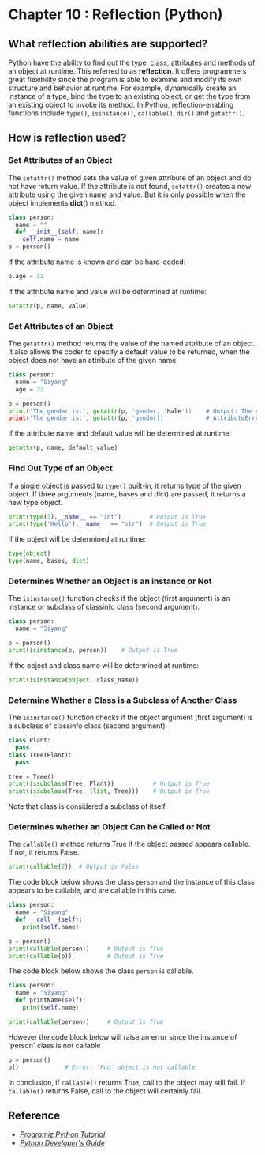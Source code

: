 # Chapter 10 : Reflection (Python)

## What reflection abilities are supported?

Python have the ability to find out the type, class, attributes and methods of an object at runtime. This referred to as **reflection**. It offers programmers great flexibility since the program is able to examine and modify its own structure and behavior at runtime. For example, dynamically create an instance of a type, bind the type to an existing object, or get the type from an existing object to invoke its method. In Python, reflection-enabling functions include `type()`, `isinstance()`, `callable()`, `dir()` and `getattr()`.

## How is reflection used?

### Set Attributes of an Object
The `setattr()` method sets the value of given attribute of an object and do not have return value.
If the attribute is not found, `setattr()` creates a new attribute using the given name and value. But it is only possible when the object implements __dict__() method.
```python
class person:
  name = ""
  def __init__(self, name):
    self.name = name
p = person()
```
If the attribute name is known and can be hard-coded:
```python
p.age = 32
```
If the attribute name and value will be determined at runtime:
```python
setattr(p, name, value)
```

### Get Attributes of an Object
The `getattr()` method returns the value of the named attribute of an object. It also allows the coder to specify a default value to be returned, when the object does not have an attribute of the given name
```python
class person:
  name = "Siyang"
  age = 32

p = person()
print('The gender is:', getattr(p, 'gender, 'Male'))	# Output: The gender is: Male
print('The gender is:', getattr(p, 'gender))			# AttributeError: 'person' object has no attribute 'gender'
```
If the attribute name and default value will be determined at runtime:
```python
getattr(p, name, default_value)
```

### Find Out Type of an Object
If a single object is passed to `type()` built-in, it returns type of the given object. If three arguments (name, bases and dict) are passed, it returns a new type object. 
```python
print(type(3).__name__ == "int")		# Output is True
print(type('Hello').__name__ == "str")	# Output is True
```
If the object will be determined at runtime:
```python
type(object)
type(name, bases, dict)
```

### Determines Whether an Object is an instance or Not
The `isinstance()` function checks if the object (first argument) is an instance or subclass of classinfo class (second argument).
```python
class person:
  name = "Siyang"

p = person()
print(isinstance(p, person))	# Output is True
```
If the object and class name will be determined at runtime:
```python
print(isinstance(object, class_name))
```

### Determine Whether a Class is a Subclass of Another Class
The `isinstance()` function checks if the object argument (first argument) is a subclass of classinfo class (second argument).
```Python
class Plant: 
  pass
class Tree(Plant):
  pass

tree = Tree()
print(issubclass(Tree, Plant))           # Output is True
print(issubclass(Tree, (list, Tree)))	 # Output is True
```
Note that class is considered a subclass of itself.

### Determines whether an Object Can be Called or Not
The `callable()` method returns True if the object passed appears callable. If not, it returns False.
```python
print(callable(2))	# Output is False
```
The code block below shows the class `person` and the instance of this class appears to be callable, and are callable in this case.
```python
class person:
  name = "Siyang"
  def __call__(self):
    print(self.name)

p = person()
print(callable(person))		# Output is True
print(callable(p))			# Output is True
```
The code block below shows the class `person` is callable.
```Python
class person:
  name = "Siyang"
  def printName(self):
    print(self.name)

print(callable(person))		# Output is True
```
However the code block below will raise an error since the instance of 'person' class is not callable
```python
p = person()
p()				# Error: 'Foo' object is not callable
```
In conclusion, if `callable()` returns True, call to the object may still fail. If `callable()` returns False, call to the object will certainly fail.

## Reference
- [_Programiz Python Tutorial_](https://www.programiz.com/python-programming/methods/built-in/)
- [_Python Developer's Guide_](https://www.python.org/dev/peps/pep-0363/)